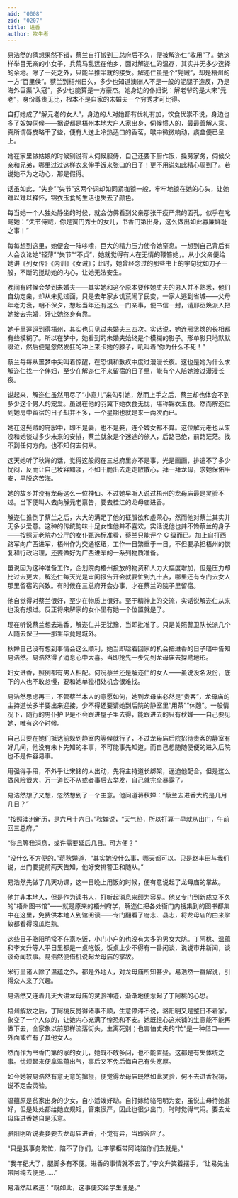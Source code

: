 ```yaml
---
aid: "0008"
zid: "0207"
title: 进香
author: 吹牛者
---
```


易浩然的猜想果然不错，蔡兰自打搬到三总府后不久，便被解迩仁“收用”了。她这样举目无亲的小女子，兵荒马乱远在他乡，面对解迩仁的温存，其实并无多少选择的余地。除了一死之外，只能半推半就的接受。解迩仁虽是个“髡贼”，却是梧州的一方“百里侯”。蔡兰到梧州日久，多少也知道澳洲人不是一般的泥腿子造反，乃是海外巨渠“入寇”，多少也能算是一方豪杰。她身边的仆妇说：解老爷的是大宋“元老”，身份尊贵无比，根本不是自家的未婚夫一个穷秀才可比得。

自打她成了“解元老的女人”，身边的人对她都有优礼有加，饮食优崇不说，身边也多了奴婢伺候――据说都是梧州本地大户人家出身，伺候惯人的，最最善解人意。真所谓唇皮略干了些，便有人送上冷热适口的香茗，喉中微微响动，痰盒便已呈上。

她在家里做姑娘的时候别说有人伺候服侍，自己还要下厨作饭，操劳家务，伺候父亲和兄弟，哪里过过这样衣来伸手饭来张口的日子！更不用说如此精心周到了。若说她不为之动心，那是假得。

话虽如此，“失身”“失节”这两个词却如同紧枷锁一般，牢牢地锁在她的心头，让她难以难以释怀，锦衣玉食的生活也失去了颜色。

每当她一个人独处静坐的时候，就会仿佛看到父亲那张干瘦严肃的面孔，似乎在叱骂她：“失节侍贼，你是黉门秀士的女儿，书香门第出身，这么做出如此寡廉鲜耻之事！”

每每想到这里，她便会一阵哆嗦，巨大的精力压力使令她窒息。一想到自己背后有人会议论她“轻薄”“失节”“不贞”，她就觉得有人在无情的鞭笞她，。从小父亲便给她讲《列女传》《内训》《女诫》；此时，她曾经念过的那些书上的字句犹如刀子一般，不断的搅动她的内心，让她无法安生。

晚间有时候会梦到未婚夫――其实她和这个原本要作她丈夫的男人并不熟悉，他们自幼定亲，却从未见过面，只是去年家乡饥荒闹了民变，一家人逃到省城――父母年老力衰，朝不保夕，想起当年还有这么一门亲事，便书信一封，请邢丞焕派人把她接去完婚，好让她终身有靠。

她千里迢迢到得梧州，其实也只见过未婚夫三四次。实话说，她连邢丞焕的长相都有些模糊了。所以在梦中，她看到的未婚夫始终是个模糊的影子。形单影只地默默啜泣，然后便是忽然发狂的冲上来卡她的脖子，吼叫着“你为什么不死！”

蔡兰每每从噩梦中尖叫着惊醒，在恐惧和歉疚中度过漫漫长夜。这也是她为什么求解迩仁找一个伴妇，至少在解迩仁不来留宿的日子里，能有个人陪她渡过漫漫长夜。

说起来，解迩仁虽然用尽了“小意儿”来勾引她，然而上手之后，蔡兰却也体会不到多少这个男人的宠爱。虽说在他的羽翼下她衣食无忧，堪称锦衣玉食。然而解迩仁到她房中留宿的日子却并不多，一个星期也就是来一两次而已。

她在这髡贼的府邸中，即不是妻，也不是妾，连个婢女都不算。这位解元老也从来没和她谈过多少未来的安排，蔡兰就象是个迷途的旅人，后路已绝，前路茫茫。找不到任何方向，也不知何去何从。

这天她听了秋婵的话，觉得这般闷在三总府里亦不是事，光是画画，排遣不了多少忧闷，反而让自己妆容黯淡，不如干脆出去走走散散心，拜一拜龙母，求她保佑平安，早脱这苦海。

她的故乡并没有龙母这么一位神仙。不过她早听人说过梧州的龙母庙最是灵验不过。当下便叫人去向解元老禀告，要去桂江的龙母庙进香。

解迩仁推倒了蔡兰之后，大大的满足了他的征服欲和虚荣心，然而他对蔡兰其实并无多少爱意。这种的传统韵味十足女性他并不喜欢，实话说他也并不馋蔡兰的身子――按照元老院办公厅的女仆甄选标准看，蔡兰只能评个 C 级而已。加上自打西路军向广西进军，梧州作为交通枢纽，工作一日繁重于一日。不但要承担梧州的恢复和行政治理，还要做好为广西进军的一系列物质准备。

虽说因为这种准备工作，企划院向梧州投放的物资和人力大幅度增加，但是压力却比过去更大，解迩仁每天光是审阅报告开会就要忙到九十点，哪里还有专门去女人那里留宿的兴致。有时候在三总府开会办事，才在蔡兰的院子里留宿。

他自觉得对蔡兰很好，至少在物质上很好。至于精神上的交流，实话说解迩仁从来也没有想过。反正将来解家的女仆里有她一个位置就是了。

现在听说蔡兰想去进香，解迩仁并无犹豫，当即批准了。只是关照警卫队长派几个人随去保卫――那里毕竟是城外。

秋婵自己没有想到事情会这么顺利，她当即趁着回家的机会把进香的日子暗中告知易浩然。易浩然得了消息心中大喜。当即抢先一步先到龙母庙去探勘地形。

妇女进香，照例都有男人相配。何况蔡兰还是解迩仁的女人――虽说没名没份，底下的人也不敢怠慢，要和她单独相处机会很难找。

易浩然思虑再三，不管蔡兰本人的意愿如何，她到龙母庙必然是“贵客”，龙母庙的主持道长多半要出来迎接，少不得还要请她到后院的静室里“用茶”“休憩”。一般情况下，随行的男仆护卫是不会跟进屋子里去得，能跟进去的只有秋婵――自己要见她，唯有这个时候。

自己只要在她们抵达前躲到静室内等候就行了，不过龙母庙后院招待贵客的静室有好几间，他没有未卜先知的本事，不可能事先知道。而自己想随随便便的进入后院也不是件容易事。

用强得手段，不外乎让宋铭的人出动，先将主持道长绑架，逼迫他配合。但是这么做风险很大，万一道长不从或者事后去举发，自己就完全暴露了。

易浩然想了又想，忽然想到了一个主意。他问道蒋秋婵：“蔡兰去进香大约是几月几日？”

“按照澳洲新历，是六月十六日。”秋婵说，“天气热，所以打算一早就从出门，午前回三总府。”

“你且等我消息，或许需要延后几日。可方便？”

“没什么不方便的。”蒋秋婵道，“其实她没什么事，哪天都可以。只是赵丰田与我们说，出门要提前两天告知，他好安排警卫和随从。”

易浩然先做了几天功课，这一日晚上用饭的时候，便有意说起了龙母庙的掌故。

他并非本地人，但是作为读书人，打听起消息来颇为容易。他又专门到新成立不久的“梧州图书馆”――就是原来的梧州府学，解迩仁把各处衙门内搜集到的图书都集中在这里，免费供本地人到馆阅读――专门翻看了府志、县志，将龙母庙的由来掌故都看得滚瓜烂熟。

这些日子骆阳明常不在家吃饭，小门小户的也没有太多的男女大防。丁阿桃、温蕴和李文升等人平日里都是一桌吃饭。饭桌上少不得有一番闲谈，说说市井新闻，谈谈奇闻轶事。易浩然便借机说起龙母庙的掌故。

米行里诸人除了温蕴之外，都是外地人，对龙母庙所知甚少。易浩然一番解说，引得众人来了兴趣。

易浩然又连着几天大讲龙母庙的灵验神迹，渐渐地便惹起了丁阿桃的心思。

梧州解放之后，丁阿桃反觉得诸事不顺，生意停滞不说，骆阳明又是整日不着家，象变了一个人似的，让她内心充满了惶恐和不安。她既担心这米铺的生意能不能再做下去，全家象以前那样流落街头，生离死别；也害怕丈夫的“忙”是一种借口――外面或许有了其他女人。

然而作为书香门第的家的女儿，她既不敢多问，也不能置疑。这都是有失体统之事。忧烦起来便拿温蕴出气，事后又不免后悔自己有失宽厚。

如今她被易浩然有意无意的撺掇，便觉得龙母庙既然如此灵验，何不去进香祝祷，说不定会灵验。

温蕴原是贫家出身的少女，自小活泼好动。自打嫁给骆阳明为妾，虽说主母待她甚好，但是处处都给她立规矩，管束很严，因此也很少出门，时时觉得气闷。要去龙母庙进香她自是乐意。

骆阳明听说妻妾要去龙母庙进香，不觉有异，当即答应了。

“只是我事务繁忙，陪不了你们，让李掌柜带阿纯陪你们去就是。”

“我年纪大了，腿脚多有不便。进香的事情就不去了。”李文升笑着摆手，“让易先生带阿纯去便是……”

易浩然赶紧道：“既如此，这事便交给学生便是。”
